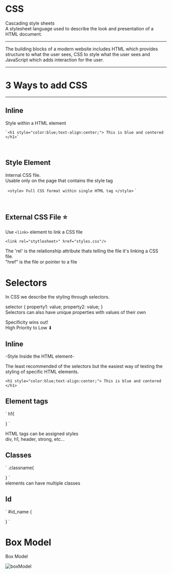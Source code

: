# CSS
Cascading style sheets
<br>
A stylesheet language used to describe the look and presentation of a HTML document.




<hr>
The building blocks of a modern website includes HTML which provides structure to what the user sees, CSS to style what the user sees and JavaScript which adds interaction for the user.
<hr>

# 3 Ways to add CSS
<hr>

## Inline
Style within a HTML element 
<br>

    `<h1 style="color:blue;text-align:center;"> This is blue and centered </h1>`
<br>

## Style Element
Internal CSS file.
<br>
Usable only on the page that contains the style tag

` <style> Full CSS format within single HTML tag </style>` `

<br>

## External CSS File ⭐
Use ` <link> ` element to link a CSS file

` <link rel="stytlesheet>" href="styles.css"/> `

The 'rel' is the relationship attribute thats telling the file it's linking a CSS file.
<br>
"href" is the file or pointer to a file 




# Selectors


In CSS we describe the styling through selectors.
<br>

selector {
    property1: value;
    property2: value;
}
<br>
Selectors can also have unique properties with values of their own 


Specificity wins out!
<br>
High Priority to Low ⬇
<br>
    
## Inline 
-Style Inside the HTML element-
<br>

The least recommended of the selectors but the easiest way of testing the styling of specific HTML elements.
<br>

`<h1 style="color:blue;text-align:center;"> This is blue and centered </h1>`

 
## Element tags
` h1{

} `
<br>

HTML tags can be assigned styles
<br>
div, h1, header, strong, etc...

## Classes
`  .classname{

}  `
<br>
elements can have multiple classes 

## Id
` #id_name {

    
} `

# Box Model
Box Model

![boxModel](https://user-images.githubusercontent.com/85463607/156156853-dc22af79-c3be-4bed-bdbd-ff7d8cea9b43.jpg)
